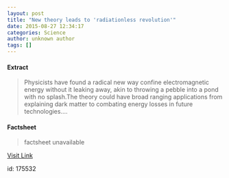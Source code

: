 ```yaml
---
layout: post
title: "New theory leads to 'radiationless revolution'"
date: 2015-08-27 12:34:17
categories: Science
author: unknown author
tags: []
---
```



#### Extract
>Physicists have found a radical new way confine electromagnetic energy without it leaking away, akin to throwing a pebble into a pond with no splash.The theory could have broad ranging applications from explaining dark matter to combating energy losses in future technologies....

#### Factsheet
>factsheet unavailable

[Visit Link](http://www.sciencedaily.com/releases/2015/08/150827083417.htm)

id:  175532
